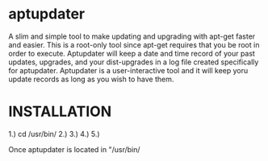 # aptupdater
A slim and simple tool to make updating and upgrading with apt-get faster and easier. This is a root-only tool since apt-get requires that you be root in order to execute. Aptupdater will keep a date and time record of your past updates, upgrades, and your dist-upgrades in a log file created specifically for aptupdater. Aptupdater is a user-interactive tool and it will keep yoru update records as long as you wish to have them. 

# INSTALLATION
1.) cd /usr/bin/
2.) 
3.) 
4.) 
5.) 

Once aptupdater is located in "/usr/bin/
